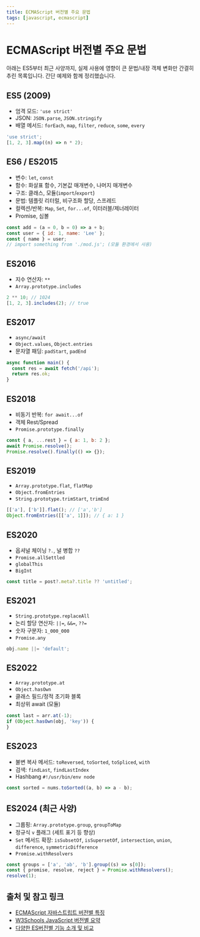 ```yaml
---
title: ECMAScript 버전별 주요 문법
tags: [javascript, ecmascript]
---
```


# ECMAScript 버전별 주요 문법

아래는 ES5부터 최근 사양까지, 실제 사용에 영향이 큰 문법/내장 객체 변화만 간결히 추린 목록입니다. 간단 예제와 함께 정리했습니다.

## ES5 (2009)

- 엄격 모드: `'use strict'`
- JSON: `JSON.parse`, `JSON.stringify`
- 배열 메서드: `forEach`, `map`, `filter`, `reduce`, `some`, `every`

```javascript
'use strict';
[1, 2, 3].map((n) => n * 2);
```

## ES6 / ES2015

- 변수: `let`, `const`
- 함수: 화살표 함수, 기본값 매개변수, 나머지 매개변수
- 구조: 클래스, 모듈(`import`/`export`)
- 문법: 템플릿 리터럴, 비구조화 할당, 스프레드
- 컬렉션/반복: `Map`, `Set`, `for...of`, 이터러블/제너레이터
- Promise, 심볼

```javascript
const add = (a = 0, b = 0) => a + b;
const user = { id: 1, name: 'Lee' };
const { name } = user;
// import something from './mod.js'; (모듈 환경에서 사용)
```

## ES2016

- 지수 연산자: `**`
- `Array.prototype.includes`

```javascript
2 ** 10; // 1024
[1, 2, 3].includes(2); // true
```

## ES2017

- `async/await`
- `Object.values`, `Object.entries`
- 문자열 패딩: `padStart`, `padEnd`

```javascript
async function main() {
  const res = await fetch('/api');
  return res.ok;
}
```

## ES2018

- 비동기 반복: `for await...of`
- 객체 Rest/Spread
- `Promise.prototype.finally`

```javascript
const { a, ...rest } = { a: 1, b: 2 };
await Promise.resolve();
Promise.resolve().finally(() => {});
```

## ES2019

- `Array.prototype.flat`, `flatMap`
- `Object.fromEntries`
- `String.prototype.trimStart`, `trimEnd`

```javascript
[['a'], ['b']].flat(); // ['a','b']
Object.fromEntries([['a', 1]]); // { a: 1 }
```

## ES2020

- 옵셔널 체이닝 `?.`, 널 병합 `??`
- `Promise.allSettled`
- `globalThis`
- `BigInt`

```javascript
const title = post?.meta?.title ?? 'untitled';
```

## ES2021

- `String.prototype.replaceAll`
- 논리 할당 연산자: `||=`, `&&=`, `??=`
- 숫자 구분자: `1_000_000`
- `Promise.any`

```javascript
obj.name ||= 'default';
```

## ES2022

- `Array.prototype.at`
- `Object.hasOwn`
- 클래스 필드/정적 초기화 블록
- 최상위 await (모듈)

```javascript
const last = arr.at(-1);
if (Object.hasOwn(obj, 'key')) {
}
```

## ES2023

- 불변 복사 메서드: `toReversed`, `toSorted`, `toSpliced`, `with`
- 검색: `findLast`, `findLastIndex`
- Hashbang `#!/usr/bin/env node`

```javascript
const sorted = nums.toSorted((a, b) => a - b);
```

## ES2024 (최근 사양)

- 그룹핑: `Array.prototype.group`, `groupToMap`
- 정규식 `v` 플래그 (세트 표기 등 향상)
- `Set` 메서드 확장: `isSubsetOf`, `isSupersetOf`, `intersection`, `union`, `difference`, `symmetricDifference`
- `Promise.withResolvers`

```javascript
const groups = ['a', 'ab', 'b'].group((s) => s[0]);
const { promise, resolve, reject } = Promise.withResolvers();
resolve(1);
```

## 출처 및 참고 링크

- [ECMAScript 자바스트립트 버전별 특징](https://velog.io/@zioo/ES6-%EB%AC%B8%EB%B2%95%EC%A0%95%EB%A6%AC)
- [W3Schools JavaScript 버전별 요약](https://www.w3schools.com/js/js_versions.asp)
- [다양한 ES버전별 기능 소개 및 비교](https://dev.to/techelopment/ecmascript-a-collection-of-the-main-new-features-of-each-version-8n5)

